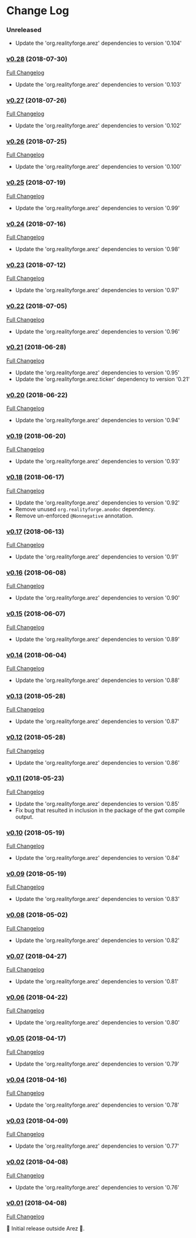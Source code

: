 # Change Log

### Unreleased

* Update the 'org.realityforge.arez' dependencies to version '0.104'

### [v0.28](https://github.com/arez/arez-timeddisposer/tree/v0.28) (2018-07-30)
[Full Changelog](https://github.com/arez/arez-timeddisposer/compare/v0.27...v0.28)

* Update the 'org.realityforge.arez' dependencies to version '0.103'

### [v0.27](https://github.com/arez/arez-timeddisposer/tree/v0.27) (2018-07-26)
[Full Changelog](https://github.com/arez/arez-timeddisposer/compare/v0.26...v0.27)

* Update the 'org.realityforge.arez' dependencies to version '0.102'

### [v0.26](https://github.com/arez/arez-timeddisposer/tree/v0.26) (2018-07-25)
[Full Changelog](https://github.com/arez/arez-timeddisposer/compare/v0.25...v0.26)

* Update the 'org.realityforge.arez' dependencies to version '0.100'

### [v0.25](https://github.com/arez/arez-timeddisposer/tree/v0.25) (2018-07-19)
[Full Changelog](https://github.com/arez/arez-timeddisposer/compare/v0.24...v0.25)

* Update the 'org.realityforge.arez' dependencies to version '0.99'

### [v0.24](https://github.com/arez/arez-timeddisposer/tree/v0.24) (2018-07-16)
[Full Changelog](https://github.com/arez/arez-timeddisposer/compare/v0.23...v0.24)

* Update the 'org.realityforge.arez' dependencies to version '0.98'

### [v0.23](https://github.com/arez/arez-timeddisposer/tree/v0.23) (2018-07-12)
[Full Changelog](https://github.com/arez/arez-timeddisposer/compare/v0.22...v0.23)

* Update the 'org.realityforge.arez' dependencies to version '0.97'

### [v0.22](https://github.com/arez/arez-timeddisposer/tree/v0.22) (2018-07-05)
[Full Changelog](https://github.com/arez/arez-timeddisposer/compare/v0.21...v0.22)

* Update the 'org.realityforge.arez' dependencies to version '0.96'

### [v0.21](https://github.com/arez/arez-timeddisposer/tree/v0.21) (2018-06-28)
[Full Changelog](https://github.com/arez/arez-timeddisposer/compare/v0.20...v0.21)

* Update the 'org.realityforge.arez' dependencies to version '0.95'
* Update the 'org.realityforge.arez.ticker' dependency to version '0.21'

### [v0.20](https://github.com/arez/arez-timeddisposer/tree/v0.20) (2018-06-22)
[Full Changelog](https://github.com/arez/arez-timeddisposer/compare/v0.19...v0.20)

* Update the 'org.realityforge.arez' dependencies to version '0.94'

### [v0.19](https://github.com/arez/arez-timeddisposer/tree/v0.19) (2018-06-20)
[Full Changelog](https://github.com/arez/arez-timeddisposer/compare/v0.18...v0.19)

* Update the 'org.realityforge.arez' dependencies to version '0.93'

### [v0.18](https://github.com/arez/arez-timeddisposer/tree/v0.18) (2018-06-17)
[Full Changelog](https://github.com/arez/arez-timeddisposer/compare/v0.17...v0.18)

* Update the 'org.realityforge.arez' dependencies to version '0.92'
* Remove unused `org.realityforge.anodoc` dependency.
* Remove un-enforced `@Nonnegative` annotation.

### [v0.17](https://github.com/arez/arez-timeddisposer/tree/v0.17) (2018-06-13)
[Full Changelog](https://github.com/arez/arez-timeddisposer/compare/v0.16...v0.17)

* Update the 'org.realityforge.arez' dependencies to version '0.91'

### [v0.16](https://github.com/arez/arez-timeddisposer/tree/v0.16) (2018-06-08)
[Full Changelog](https://github.com/arez/arez-timeddisposer/compare/v0.15...v0.16)

* Update the 'org.realityforge.arez' dependencies to version '0.90'

### [v0.15](https://github.com/arez/arez-timeddisposer/tree/v0.15) (2018-06-07)
[Full Changelog](https://github.com/arez/arez-timeddisposer/compare/v0.14...v0.15)

* Update the 'org.realityforge.arez' dependencies to version '0.89'

### [v0.14](https://github.com/arez/arez-timeddisposer/tree/v0.14) (2018-06-04)
[Full Changelog](https://github.com/arez/arez-timeddisposer/compare/v0.13...v0.14)

* Update the 'org.realityforge.arez' dependencies to version '0.88'

### [v0.13](https://github.com/arez/arez-timeddisposer/tree/v0.13) (2018-05-28)
[Full Changelog](https://github.com/arez/arez-timeddisposer/compare/v0.12...v0.13)

* Update the 'org.realityforge.arez' dependencies to version '0.87'

### [v0.12](https://github.com/arez/arez-timeddisposer/tree/v0.12) (2018-05-28)
[Full Changelog](https://github.com/arez/arez-timeddisposer/compare/v0.11...v0.12)

* Update the 'org.realityforge.arez' dependencies to version '0.86'

### [v0.11](https://github.com/arez/arez-timeddisposer/tree/v0.11) (2018-05-23)
[Full Changelog](https://github.com/arez/arez-timeddisposer/compare/v0.10...v0.11)

* Update the 'org.realityforge.arez' dependencies to version '0.85'
* Fix bug that resulted in inclusion in the package of the gwt compile output.

### [v0.10](https://github.com/arez/arez-timeddisposer/tree/v0.10) (2018-05-19)
[Full Changelog](https://github.com/arez/arez-timeddisposer/compare/v0.09...v0.10)

* Update the 'org.realityforge.arez' dependencies to version '0.84'

### [v0.09](https://github.com/arez/arez-timeddisposer/tree/v0.09) (2018-05-19)
[Full Changelog](https://github.com/arez/arez-timeddisposer/compare/v0.08...v0.09)

* Update the 'org.realityforge.arez' dependencies to version '0.83'

### [v0.08](https://github.com/arez/arez-timeddisposer/tree/v0.08) (2018-05-02)
[Full Changelog](https://github.com/arez/arez-timeddisposer/compare/v0.07...v0.08)

* Update the 'org.realityforge.arez' dependencies to version '0.82'

### [v0.07](https://github.com/arez/arez-timeddisposer/tree/v0.07) (2018-04-27)
[Full Changelog](https://github.com/arez/arez-timeddisposer/compare/v0.06...v0.07)

* Update the 'org.realityforge.arez' dependencies to version '0.81'

### [v0.06](https://github.com/arez/arez-timeddisposer/tree/v0.06) (2018-04-22)
[Full Changelog](https://github.com/arez/arez-timeddisposer/compare/v0.05...v0.06)

* Update the 'org.realityforge.arez' dependencies to version '0.80'

### [v0.05](https://github.com/arez/arez-timeddisposer/tree/v0.05) (2018-04-17)
[Full Changelog](https://github.com/arez/arez-timeddisposer/compare/v0.04...v0.05)

* Update the 'org.realityforge.arez' dependencies to version '0.79'

### [v0.04](https://github.com/arez/arez-timeddisposer/tree/v0.04) (2018-04-16)
[Full Changelog](https://github.com/arez/arez-timeddisposer/compare/v0.03...v0.04)

* Update the 'org.realityforge.arez' dependencies to version '0.78'

### [v0.03](https://github.com/arez/arez-timeddisposer/tree/v0.03) (2018-04-09)
[Full Changelog](https://github.com/arez/arez-timeddisposer/compare/v0.02...v0.03)

* Update the 'org.realityforge.arez' dependencies to version '0.77'

### [v0.02](https://github.com/arez/arez-timeddisposer/tree/v0.02) (2018-04-08)
[Full Changelog](https://github.com/arez/arez-timeddisposer/compare/v0.01...v0.02)

* Update the 'org.realityforge.arez' dependencies to version '0.76'

### [v0.01](https://github.com/arez/arez-timeddisposer/tree/v0.01) (2018-04-08)
[Full Changelog](https://github.com/arez/arez-timeddisposer/compare/779750409a8d4e28a78c2f492f0784306f261b76...v0.01)

 ‎🎉	Initial release outside Arez ‎🎉.
